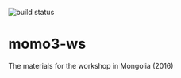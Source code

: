 ![build status](https://travis-ci.org/terrestris/momo3-ws.svg?branch=master)

# momo3-ws
The materials for the workshop in Mongolia (2016)
